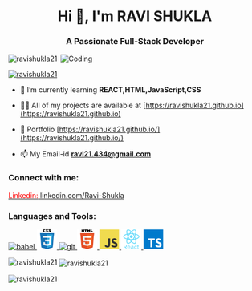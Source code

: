 <h1 align="center">Hi 👋, I'm RAVI SHUKLA</h1>
<h3 align="center">A Passionate Full-Stack Developer</h3>
<img align="right" alt="Coding" width="400"  src="https://cdn.dribbble.com/users/1162077/screenshots/3848914/programmer.gif" alt="ravishukla21" />


<p align="left"> <img src="https://komarev.com/ghpvc/?username=ravishukla21&label=Profile%20views&color=0e75b6&style=flat" alt="ravishukla21" /> </p>

<p align="left"> <a href="https://github.com/ryo-ma/github-profile-trophy"><img src="https://github-profile-trophy.vercel.app/?username=ravishukla21" alt="ravishukla21" /></a> </p>

- 🌱 I’m currently learning **REACT,HTML,JavaScript,CSS**

- 👨‍💻 All of my projects are available at [https://ravishukla21.github.io](https://ravishukla21.github.io)

- 📝 Portfolio [https://ravishukla21.github.io/](https://ravishukla21.github.io/)

- 📫 My Email-id  **ravi21.434@gmail.com**

<h3 align="left">Connect with me:</h3>
<p align="left">
  <a href="https://www.linkedin.com/in/ravi-shukla-883b771b2" target="blank"><span style="color:red">Linkedin:</span> linkedin.com/Ravi-Shukla</a>
</p>

<h3 align="left">Languages and Tools:</h3>
<p align="left"> <a href="https://babeljs.io/" target="_blank" rel="noreferrer"> <img src="https://www.vectorlogo.zone/logos/babeljs/babeljs-icon.svg" alt="babel" width="40" height="40"/> </a> <a href="https://www.w3schools.com/css/" target="_blank" rel="noreferrer"> <img src="https://raw.githubusercontent.com/devicons/devicon/master/icons/css3/css3-original-wordmark.svg" alt="css3" width="40" height="40"/> </a> <a href="https://git-scm.com/" target="_blank" rel="noreferrer"> <img src="https://www.vectorlogo.zone/logos/git-scm/git-scm-icon.svg" alt="git" width="40" height="40"/> </a> <a href="https://www.w3.org/html/" target="_blank" rel="noreferrer"> <img src="https://raw.githubusercontent.com/devicons/devicon/master/icons/html5/html5-original-wordmark.svg" alt="html5" width="40" height="40"/> </a> <a href="https://developer.mozilla.org/en-US/docs/Web/JavaScript" target="_blank" rel="noreferrer"> <img src="https://raw.githubusercontent.com/devicons/devicon/master/icons/javascript/javascript-original.svg" alt="javascript" width="40" height="40"/> </a> <a href="https://reactjs.org/" target="_blank" rel="noreferrer"> <img src="https://raw.githubusercontent.com/devicons/devicon/master/icons/react/react-original-wordmark.svg" alt="react" width="40" height="40"/> </a> <a href="https://www.typescriptlang.org/" target="_blank" rel="noreferrer"> <img src="https://raw.githubusercontent.com/devicons/devicon/master/icons/typescript/typescript-original.svg" alt="typescript" width="40" height="40"/> </a> </p>



<p><img align="left" src="https://github-readme-stats.vercel.app/api/top-langs?username=ravishukla21&show_icons=true&locale=en&layout=compact" alt="ravishukla21" /></p>

<p>&nbsp;<img align="center" src="https://github-readme-stats.vercel.app/api?username=ravishukla21&show_icons=true&locale=en" alt="ravishukla21" /></p>

<p><img align="center" src="https://github-readme-streak-stats.herokuapp.com/?user=ravishukla21&" alt="ravishukla21" /></p>
